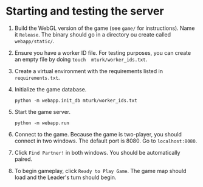 # Starting and testing the server

1. Build the WebGL version of the game (see `game/` for instructions). Name it `Release`. The binary should go in 
a directory ou create called `webapp/static/`.

1. Ensure you have a worker ID file. For testing purposes, you can create an empty file by doing `touch 
mturk/worker_ids.txt`.

1. Create a virtual environment with the requirements listed in `requirements.txt`.

1. Initialize the game database.

    `python -m webapp.init_db mturk/worker_ids.txt`
    
1. Start the game server.

    `python -m webapp.run`
    
1. Connect to the game. Because the game is two-player, you should connect in two windows. The default port is 8080. Go
 to `localhost:8080`.

1. Click `Find Partner!` in both windows. You should be automatically paired. 

1. To begin gameplay, click `Ready to Play Game`. The game map should load and the Leader's turn should begin.